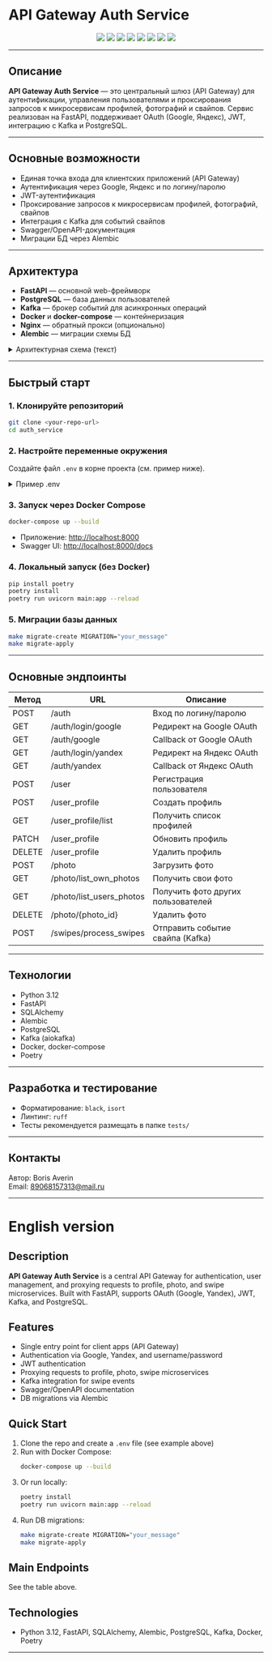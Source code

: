 # API Gateway Auth Service

<p align="center">
  <img src="https://img.shields.io/badge/Python-3.12-blue?logo=python" />
  <img src="https://img.shields.io/badge/FastAPI-0.115.12-green?logo=fastapi" />
  <img src="https://img.shields.io/badge/Docker-ready-blue?logo=docker" />
  <img src="https://img.shields.io/badge/PostgreSQL-16.2-blue?logo=postgresql" />
  <img src="https://img.shields.io/badge/Kafka-2.8.0-black?logo=apachekafka" />
  <img src="https://img.shields.io/badge/Poetry-dependencies-yellow?logo=python" />
  <img src="https://img.shields.io/badge/Alembic-migrations-orange?logo=alembic" />
  <img src="https://img.shields.io/badge/License-MIT-lightgrey" />
</p>

---

## Описание

**API Gateway Auth Service** — это центральный шлюз (API Gateway) для аутентификации, управления пользователями и проксирования запросов к микросервисам профилей, фотографий и свайпов. Сервис реализован на FastAPI, поддерживает OAuth (Google, Яндекс), JWT, интеграцию с Kafka и PostgreSQL.

---

## Основные возможности

- Единая точка входа для клиентских приложений (API Gateway)
- Аутентификация через Google, Яндекс и по логину/паролю
- JWT-аутентификация
- Проксирование запросов к микросервисам профилей, фотографий, свайпов
- Интеграция с Kafka для событий свайпов
- Swagger/OpenAPI-документация
- Миграции БД через Alembic

---

## Архитектура

- **FastAPI** — основной web-фреймворк
- **PostgreSQL** — база данных пользователей
- **Kafka** — брокер событий для асинхронных операций
- **Docker** и **docker-compose** — контейнеризация
- **Nginx** — обратный прокси (опционально)
- **Alembic** — миграции схемы БД

<details>
<summary>Архитектурная схема (текст)</summary>

```
[Клиент]
   |
   v
[API Gateway (этот сервис)]
   |  |  |
   |  |  |---> [Микросервис профилей]
   |  |---> [Микросервис фотографий]
   |---> [Kafka] <--- [Микросервис свайпов]
   |
[PostgreSQL]
```
</details>

---

## Быстрый старт

### 1. Клонируйте репозиторий

```bash
git clone <your-repo-url>
cd auth_service
```

### 2. Настройте переменные окружения

Создайте файл `.env` в корне проекта (см. пример ниже).

<details>
<summary>Пример .env</summary>

```
PROJECT_NAME=Auth Service
VERSION=0.1.0
DEBUG=True
CORS_ALLOWED_ORIGINS=*

POSTGRES_HOST=db_auth
POSTGRES_PORT=5432
POSTGRES_USER=postgres
POSTGRES_PASSWORD=yourpassword
POSTGRES_DRIVER=postgresql+asyncpg
POSTGRES_DB=auth_service

JWT_SECRET_KEY=your_jwt_secret
JWT_ENCODE_ALGORITHM=HS256

GOOGLE_CLIENT_ID=...
GOOGLE_SECRET_KEY=...
GOOGLE_REDIRECT_URI=...
GOOGLE_TOKEN_URL=...
GOOGLE_USER_INFO_URL=...

YANDEX_CLIENT_ID=...
YANDEX_SECRET_KEY=...
YANDEX_REDIRECT_URI=...
YANDEX_TOKEN_URL=...
YANDEX_USER_INFO_URL=...

PROFILE_MICROSERVICE_BASE_URL=...
PROFILE_MICROSERVICE_USER_PROFILE_ENDPOINT=...
PROFILE_MICROSERVICE_USER_PROFILE_LIST_ENDPOINT=...

PHOTO_MICROSERVICE_BASE_URL=...
PHOTO_MICROSERVICE_PHOTO_ENDPOINT=...
PHOTO_MICROSERVICE_LIST_OWN_PHOTOS_ENDPOINT=...
PHOTO_MICROSERVICE_LIST_USERS_PHOTOS_ENDPOINT=...

SWIPE_MICROSERVICE_BASE_URL=...
PROCESS_SWIPES_TOPIC=process_swipes_topic
EVENT_TYPE_PROCESS_SWIPES=process_swipes
KAFKA_BROKER_ADDRESS=kafka:9093
```
</details>

### 3. Запуск через Docker Compose

```bash
docker-compose up --build
```
- Приложение: [http://localhost:8000](http://localhost:8000)
- Swagger UI: [http://localhost:8000/docs](http://localhost:8000/docs)

### 4. Локальный запуск (без Docker)

```bash
pip install poetry
poetry install
poetry run uvicorn main:app --reload
```

### 5. Миграции базы данных

```bash
make migrate-create MIGRATION="your_message"
make migrate-apply
```

---

## Основные эндпоинты

| Метод | URL | Описание |
|-------|-----|----------|
| POST  | /auth         | Вход по логину/паролю |
| GET   | /auth/login/google | Редирект на Google OAuth |
| GET   | /auth/google  | Callback от Google OAuth |
| GET   | /auth/login/yandex | Редирект на Яндекс OAuth |
| GET   | /auth/yandex  | Callback от Яндекс OAuth |
| POST  | /user         | Регистрация пользователя |
| POST  | /user_profile | Создать профиль |
| GET   | /user_profile/list | Получить список профилей |
| PATCH | /user_profile | Обновить профиль |
| DELETE| /user_profile | Удалить профиль |
| POST  | /photo        | Загрузить фото |
| GET   | /photo/list_own_photos | Получить свои фото |
| GET   | /photo/list_users_photos | Получить фото других пользователей |
| DELETE| /photo/{photo_id} | Удалить фото |
| POST  | /swipes/process_swipes | Отправить событие свайпа (Kafka) |

---

## Технологии

- Python 3.12
- FastAPI
- SQLAlchemy
- Alembic
- PostgreSQL
- Kafka (aiokafka)
- Docker, docker-compose
- Poetry

---

## Разработка и тестирование

- Форматирование: `black`, `isort`
- Линтинг: `ruff`
- Тесты рекомендуется размещать в папке `tests/`

---

## Контакты

Автор: Boris Averin  
Email: 89068157313@mail.ru

---

# English version

## Description

**API Gateway Auth Service** is a central API Gateway for authentication, user management, and proxying requests to profile, photo, and swipe microservices. Built with FastAPI, supports OAuth (Google, Yandex), JWT, Kafka, and PostgreSQL.

## Features

- Single entry point for client apps (API Gateway)
- Authentication via Google, Yandex, and username/password
- JWT authentication
- Proxying requests to profile, photo, swipe microservices
- Kafka integration for swipe events
- Swagger/OpenAPI documentation
- DB migrations via Alembic

## Quick Start

1. Clone the repo and create a `.env` file (see example above)
2. Run with Docker Compose:
    ```bash
    docker-compose up --build
    ```
3. Or run locally:
    ```bash
    poetry install
    poetry run uvicorn main:app --reload
    ```
4. Run DB migrations:
    ```bash
    make migrate-create MIGRATION="your_message"
    make migrate-apply
    ```

## Main Endpoints

See the table above.

## Technologies

- Python 3.12, FastAPI, SQLAlchemy, Alembic, PostgreSQL, Kafka, Docker, Poetry

---
